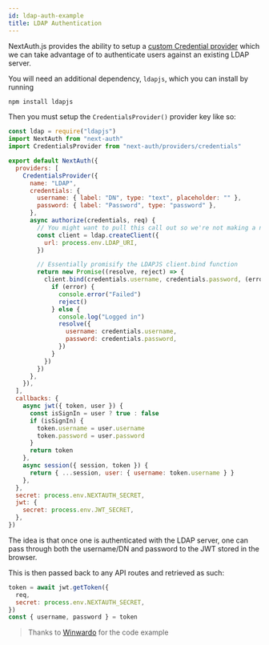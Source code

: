 ```yaml
---
id: ldap-auth-example
title: LDAP Authentication
---
```


NextAuth.js provides the ability to setup a [custom Credential provider](/configuration/providers/credentials) which we can take advantage of to authenticate users against an existing LDAP server.

You will need an additional dependency, `ldapjs`, which you can install by running

```bash npm2yarn
npm install ldapjs
```

Then you must setup the `CredentialsProvider()` provider key like so:

```js title="[...nextauth].js"
const ldap = require("ldapjs")
import NextAuth from "next-auth"
import CredentialsProvider from "next-auth/providers/credentials"

export default NextAuth({
  providers: [
    CredentialsProvider({
      name: "LDAP",
      credentials: {
        username: { label: "DN", type: "text", placeholder: "" },
        password: { label: "Password", type: "password" },
      },
      async authorize(credentials, req) {
        // You might want to pull this call out so we're not making a new LDAP client on every login attemp
        const client = ldap.createClient({
          url: process.env.LDAP_URI,
        })

        // Essentially promisify the LDAPJS client.bind function
        return new Promise((resolve, reject) => {
          client.bind(credentials.username, credentials.password, (error) => {
            if (error) {
              console.error("Failed")
              reject()
            } else {
              console.log("Logged in")
              resolve({
                username: credentials.username,
                password: credentials.password,
              })
            }
          })
        })
      },
    }),
  ],
  callbacks: {
    async jwt({ token, user }) {
      const isSignIn = user ? true : false
      if (isSignIn) {
        token.username = user.username
        token.password = user.password
      }
      return token
    },
    async session({ session, token }) {
      return { ...session, user: { username: token.username } }
    },
  },
  secret: process.env.NEXTAUTH_SECRET,
  jwt: {
    secret: process.env.JWT_SECRET,
  },
})
```

The idea is that once one is authenticated with the LDAP server, one can pass through both the username/DN and password to the JWT stored in the browser.

This is then passed back to any API routes and retrieved as such:

```js title="/pages/api/doLDAPWork.js"
token = await jwt.getToken({
  req,
  secret: process.env.NEXTAUTH_SECRET,
})
const { username, password } = token
```

> Thanks to [Winwardo](https://github.com/Winwardo) for the code example
